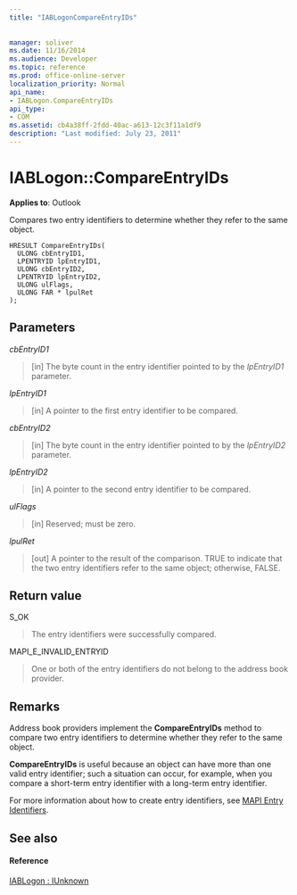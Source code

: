 ```yaml
---
title: "IABLogonCompareEntryIDs"
 
 
manager: soliver
ms.date: 11/16/2014
ms.audience: Developer
ms.topic: reference
ms.prod: office-online-server
localization_priority: Normal
api_name:
- IABLogon.CompareEntryIDs
api_type:
- COM
ms.assetid: cb4a38ff-2fdd-40ac-a613-12c3f11a1df9
description: "Last modified: July 23, 2011"
---
```


# IABLogon::CompareEntryIDs

  
  
**Applies to**: Outlook 
  
Compares two entry identifiers to determine whether they refer to the same object.
  
```
HRESULT CompareEntryIDs(
  ULONG cbEntryID1,
  LPENTRYID lpEntryID1,
  ULONG cbEntryID2,
  LPENTRYID lpEntryID2,
  ULONG ulFlags,
  ULONG FAR * lpulRet
);
```

## Parameters

 _cbEntryID1_
  
> [in] The byte count in the entry identifier pointed to by the  _lpEntryID1_ parameter. 
    
 _lpEntryID1_
  
> [in] A pointer to the first entry identifier to be compared.
    
 _cbEntryID2_
  
> [in] The byte count in the entry identifier pointed to by the  _lpEntryID2_ parameter. 
    
 _lpEntryID2_
  
> [in] A pointer to the second entry identifier to be compared.
    
 _ulFlags_
  
> [in] Reserved; must be zero.
    
 _lpulRet_
  
> [out] A pointer to the result of the comparison. TRUE to indicate that the two entry identifiers refer to the same object; otherwise, FALSE.
    
## Return value

S_OK 
  
> The entry identifiers were successfully compared.
    
MAPI_E_INVALID_ENTRYID 
  
> One or both of the entry identifiers do not belong to the address book provider.
    
## Remarks

Address book providers implement the **CompareEntryIDs** method to compare two entry identifiers to determine whether they refer to the same object. 
  
 **CompareEntryIDs** is useful because an object can have more than one valid entry identifier; such a situation can occur, for example, when you compare a short-term entry identifier with a long-term entry identifier. 
  
For more information about how to create entry identifiers, see [MAPI Entry Identifiers](mapi-entry-identifiers.md).
  
## See also

#### Reference

[IABLogon : IUnknown](iablogoniunknown.md)

